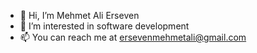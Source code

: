- 👋 Hi, I’m Mehmet Ali Erseven
- 👀 I’m interested in software development
- 📫 You can reach me at ersevenmehmetali@gmail.com

<!---
MehmetAliErseven/MehmetAliErseven is a ✨ special ✨ repository because its `README.md` (this file) appears on your GitHub profile.
You can click the Preview link to take a look at your changes.
--->
